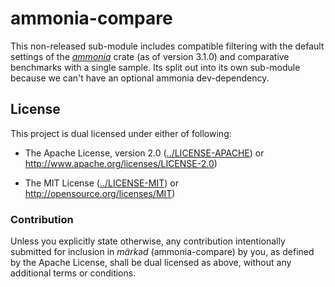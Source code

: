 # ammonia-compare

This non-released sub-module includes compatible filtering with the default
settings of the _[ammonia]_ crate (as of version 3.1.0) and comparative
benchmarks with a single sample. Its split out into its own sub-module because
we can't have an optional ammonia dev-dependency.

## License

This project is dual licensed under either of following:

* The Apache License, version 2.0 ([../LICENSE-APACHE])
  or http://www.apache.org/licenses/LICENSE-2.0)

* The MIT License ([../LICENSE-MIT])
  or http://opensource.org/licenses/MIT)

### Contribution

Unless you explicitly state otherwise, any contribution intentionally submitted
for inclusion in _märkəd_ (ammonia-compare) by you, as defined by the Apache
License, shall be dual licensed as above, without any additional terms or
conditions.

[ammonia]: https://crates.io/crates/ammonia
[../LICENSE-APACHE]: https://github.com/dekellum/marked/tree/master/LICENSE-APACHE
[../LICENSE-MIT]: https://github.com/dekellum/marked/tree/master/LICENSE-MIT
